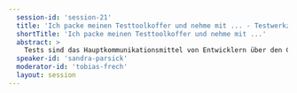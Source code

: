 ```yaml
---
  session-id: 'session-21'
  title: 'Ich packe meinen Testtoolkoffer und nehme mit ... - Testwerkzeuge für den Entwickleralltag'
  shortTitle: 'Ich packe meinen Testtoolkoffer und nehme mit ...'
  abstract: >
    Tests sind das Hauptkommunikationsmittel von Entwicklern über den Code. Mit Tests kommuniziert man auch noch mit dem nächsten Entwickler, nachdem man das Projekt verlassen hat. Tests sind eine lebende Spezifikation des Codes, den sie testen. Man sollte sie mindestens so sauber halten, wie den Produktionscode - wenn nicht sauberer. Doch wer hat die Aussage ‘Das kann man nicht testen’ oder ‘Den Test kann man nicht schöner schreiben’ noch nicht gehört? Oft basieren diese Aussagen darauf, dass man den Großteil des Arsenals der Testwerkzeuge, die uns Java-Entwicklern inzwischen zur Verfügung stehen, noch nicht kennt. Neben JUnit, gibt es viele weitere Testwerkzeuge, die den Entwickleralltag beim Testschreiben vereinfachen können. Dieser Vortrag gibt einen Überblick über nicht so bekannte Features von JUnit 5 und stellt nicht so bekannte Testwerkzeuge vor, mit denen das Schreiben von Tests wieder Spaß macht.
  speaker-id: 'sandra-parsick'
  moderator-id: 'tobias-frech'
  layout: session
---
```

